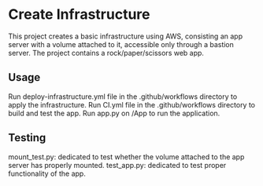 # Create Infrastructure

This project creates a basic infrastructure using AWS, consisting an app server with a volume attached to it, accessible only through a bastion server. 
The project contains a rock/paper/scissors web app.

## Usage

Run deploy-infrastructure.yml file in the .github/workflows directory to apply the infrastructure.
Run CI.yml file in the .github/workflows directory to build and test the app.
Run app.py on /App to run the application.

## Testing

mount_test.py: dedicated to test whether the volume attached to the app server has properly mounted.
test_app.py: dedicated to test proper functionality of the app.
